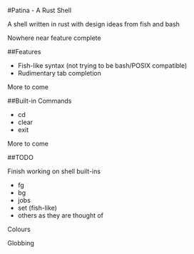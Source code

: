 #Patina - A Rust Shell

A shell written in rust with design ideas from fish and bash

Nowhere near feature complete

##Features

- Fish-like syntax (not trying to be bash/POSIX compatible)
- Rudimentary tab completion

More to come

##Built-in Commands

- cd
- clear
- exit

More to come

##TODO

Finish working on shell built-ins
- fg
- bg
- jobs
- set (fish-like)
- others as they are thought of

Colours

Globbing

